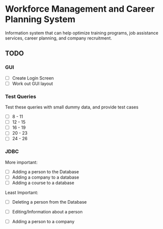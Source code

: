 # Workforce Management and Career Planning System

Information system that can help optimize training programs, job assistance
services, career planning, and company recruitment. 

## TODO

### GUI

- [ ] Create Login Screen
- [ ] Work out GUI layout 

### Test Queries

Test these queries with small dummy data, and provide test cases

- [ ] 8 - 11
- [ ] 12 - 15
- [ ] 16 - 19
- [ ] 20 - 23
- [ ] 24 - 26

### JDBC

More important:

- [ ] Adding a person to the Database
- [ ] Adding a company to a database
- [ ] Adding a course to a database

Least Important:

- [ ] Deleting a person from the Database
- [ ] Editing/Information about a person 
- [ ] Adding a person to a company 

